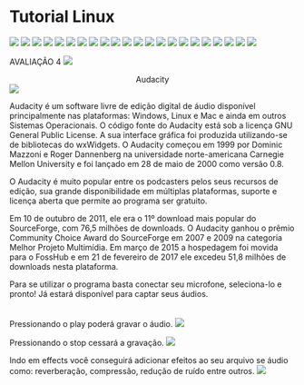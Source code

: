 # Tutorial Linux

<img src="Slide1.JPG">
<img src="Slide2.JPG">
<img src="Slide3.JPG">
<img src="Slide4.JPG">
<img src="Slide5.JPG">
<img src="Slide6.JPG">
<img src="Slide7.JPG">
<img src="Slide8.JPG">
<img src="Slide9.JPG">
<img src="Slide10.JPG">
<img src="Slide11.JPG">
<img src="Slide12.JPG">
<img src="Slide13.JPG">
<img src="Slide14.JPG">
<img src="Slide15.JPG">
<img src="Slide16.JPG">
<img src="Slide17.JPG">
<img src="Slide18.JPG">
<img src="Slide19.JPG">
<img src="Slide20.JPG">
<img src="Slide21.JPG">
<img src="Slide22.JPG">

AVALIAÇÃO 4
<img src="flstudio.png">


<center>Audacity</center>

<img src="audacity.jpg">

Audacity é um software livre de edição digital de áudio disponível principalmente nas plataformas: Windows, Linux e Mac e ainda em outros Sistemas Operacionais. O código fonte do Audacity está sob a licença GNU General Public License. A sua interface gráfica foi produzida utilizando-se de bibliotecas do wxWidgets. O Audacity começou em 1999 por Dominic Mazzoni e Roger Dannenberg na universidade norte-americana Carnegie Mellon University e foi lançado em 28 de maio de 2000 como versão 0.8.

O Audacity é muito popular entre os podcasters pelos seus recursos de edição, sua grande disponibilidade em múltiplas plataformas, suporte e licença aberta que permite ao programa ser gratuito.

Em 10 de outubro de 2011, ele era o 11º download mais popular do SourceForge, com 76,5 milhões de downloads. O Audacity ganhou o prêmio Community Choice Award do SourceForge em 2007 e 2009 na categoria Melhor Projeto Multimídia. Em março de 2015 a hospedagem foi movida para o FossHub e em 21 de fevereiro de 2017 ele excedeu 51,8 milhões de downloads nesta plataforma.




Para se utilizar o programa basta conectar seu microfone, seleciona-lo e pronto! Já estará disponível para captar seus áudios.
<br/>
<br/>
<br/>
Pressionando o play poderá gravar o áudio.
<img src="audacity1.png">

Pressionando o stop cessará a gravação.
<img src="audacity2.png">

Indo em effects você conseguirá adicionar efeitos ao seu arquivo se áudio como: reverberação, compressão, redução de ruído entre outros.
<img src="audacity3.png">
